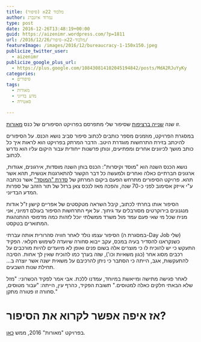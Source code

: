 ```yaml
---
title: מלכוד 22א (סיפור)
author: נמרוד איזנברג
type: post
date: 2016-12-26T13:48:19+00:00
guid: https://aizenimr.wordpress.com/?p=1811
url: /2016/12/26/מלכוד-22א-סיפור/
featureImage: /images/2016/12/bureaucracy-1-150x150.jpeg
publicize_twitter_user:
  - aizenimr
publicize_google_plus_url:
  - https://plus.google.com/108430814102045194842/posts/MdA2RJuYyKy
categories:
  - סיפורים
tags:
  - מאורות
  - מדע בדיוני
  - סאטירה

---
```

זו שנה [שנייה ברציפות][1] שסיפור שלי מתפרסם בפרויקט הסיפורים של כנס [מאורות][2].

במסגרת הפרויקט, מוזמנים מספר כותבים לכתוב סיפור סביב נושא הכנס. על הסיפורים להיכתב בזירת התרחשות מוגדרת היטב. הדבר המרתק בפרויקט הוא לראות איך כל כותב מושך לכיוונים אחרים ומפתיעים, ונותן פרשנות ייחודית עבור היקום עליו הוא נדרש לכתוב.

נושא הכנס השנה הוא "מוסד וקיסרות": הכנס בוחן השנה מוסדות, אירגונים, אגודות, ארגונים חברתיים כאלה ואחרים ולמעשה כל דבר הקשור להתארגנות אנושית, תהא אשר תהא. פרויקט הסיפורים מתרחש הפעם ביקום המרתק של [סדרת "המוסד"][3] אשר נכתבה ע"י אייזק אסימוב לפני כ-70 שנה, והפכה מאז לנכס צאן ברזל של תור הזהב של ספרות המדע הבדיוני.

הסיפור אותו בחרתי לכתוב, קיבל השראה מטקסטים של אפריים קישון ז"ל אודות מנגנונים בירוקרטים מסורבלים עד גיחוך. על אף התרחשות הסיפור בעולם דמיוני, אני מניח שכל מי שאי פעם עמד מול משרד ממשלתי יוכל לזהות כמה מדפוסי ההתנהגות המתוארים בטקסט.

הסיפור עצמו נולד לאחר חוויה סהרורית אותה עברתי (במסגרת ה-Day Job שלי) כשנקראנו להסדיר בעיה במכס, עקב ייבוא סחורה שיועדה לשימוש חקלאי. הפקיד התעקש כי יש להוכיח לו כי מוצרים אלה בשום פנים ואופן לא מיועדים להיות מורכבים על רכבים מסוג אחר (כגון משאיות וכו'), שזה בערך כמו להוכיח שאין לך אחות. הסיבה להתעקשות, אגב, הייתה כי הסתבר כי ניתן להרכיבם על משאית ישנה אשר יוצרה ב&#8230; תחילת שנות השבעים.

לאחר פגישה מתישה ומייאשת במיוחד, עמדנו ללכת. אבי אמר לפקיד הכשרוני: "מזל שלא הבאתי חלקים כאלה למטוסים." תשובת הפקיד, כהרף עין, הייתה: "עבור מטוסים, סחורה זו פטורה מתקן."

# אז איפה אפשר לקרוא את הסיפור?

בפרויקט "מאורות" 2016, ממש [כאן][4].

 [1]: /2015/12/02/%d7%91%d7%9f-%d7%9b%d7%9c%d7%90%d7%99%d7%99%d7%9d-%d7%a1%d7%99%d7%a4%d7%95%d7%a8/
 [2]: http://meorot.sf-f.org.il/2016
 [3]: https://en.wikipedia.org/wiki/Foundation_series
 [4]: https://meorot.sf-f.org.il/2016/index-22.html
